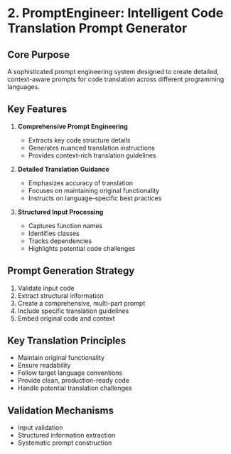 # 2. PromptEngineer: Intelligent Code Translation Prompt Generator

## Core Purpose
A sophisticated prompt engineering system designed to create detailed, context-aware prompts for code translation across different programming languages.

## Key Features
1. **Comprehensive Prompt Engineering**
   - Extracts key code structure details
   - Generates nuanced translation instructions
   - Provides context-rich translation guidelines

2. **Detailed Translation Guidance**
   - Emphasizes accuracy of translation
   - Focuses on maintaining original functionality
   - Instructs on language-specific best practices

3. **Structured Input Processing**
   - Captures function names
   - Identifies classes
   - Tracks dependencies
   - Highlights potential code challenges

## Prompt Generation Strategy
1. Validate input code
2. Extract structural information
3. Create a comprehensive, multi-part prompt
4. Include specific translation guidelines
5. Embed original code and context

## Key Translation Principles
- Maintain original functionality
- Ensure readability
- Follow target language conventions
- Provide clean, production-ready code
- Handle potential translation challenges

## Validation Mechanisms
- Input validation
- Structured information extraction
- Systematic prompt construction
